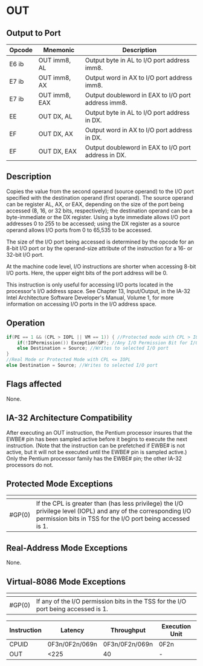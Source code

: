 # OUT
 
## Output to Port
 
 
|Opcode|Mnemonic|Description|
|-|-|-|
|E6 ib|OUT imm8, AL|Output byte in AL to I/O port address imm8.|
|E7 ib|OUT imm8, AX|Output word in AX to I/O port address imm8.|
|E7 ib|OUT imm8, EAX|Output doubleword in EAX to I/O port address imm8.|
|EE|OUT DX, AL|Output byte in AL to I/O port address in DX.|
|EF|OUT DX, AX|Output word in AX to I/O port address in DX.|
|EF|OUT DX, EAX|Output doubleword in EAX to I/O port address in DX.|
 
## Description
 
Copies the value from the second operand (source operand) to the I/O port specified with the destination operand (first operand). The source operand can be register AL, AX, or EAX, depending on the size of the port being accessed (8, 16, or 32 bits, respectively); the destination operand can be a byte-immediate or the DX register. Using a byte immediate allows I/O port addresses 0 to 255 to be accessed; using the DX register as a source operand allows I/O ports from 0 to 65,535 to be accessed.
 
The size of the I/O port being accessed is determined by the opcode for an 8-bit I/O port or by the operand-size attribute of the instruction for a 16- or 32-bit I/O port.
 
At the machine code level, I/O instructions are shorter when accessing 8-bit I/O ports. Here, the upper eight bits of the port address will be 0.
 
This instruction is only useful for accessing I/O ports located in the processor's I/O address space. See Chapter 13, Input/Output, in the IA-32 Intel Architecture Software Developer's Manual, Volume 1, for more information on accessing I/O ports in the I/O address space.
 
 
## Operation
 
```c
if(PE == 1 && (CPL > IOPL || VM == 1)) { //Protected mode with CPL > IOPL or virtual-8086 mode
	if(!IOPermission()) Exception(GP); //Any I/O Permission Bit for I/O port being accessed = 1
	else Destination = Source; //Writes to selected I/O port
}
//Real Mode or Protected Mode with CPL <= IOPL
else Destination = Source; //Writes to selected I/O port

```
 
 
## Flags affected
 
None.

 
 
## IA-32 Architecture Compatibility
 
After executing an OUT instruction, the Pentium processor insures that the EWBE# pin has been sampled active before it begins to execute the next instruction. (Note that the instruction can be prefetched if EWBE# is not active, but it will not be executed until the EWBE# pin is sampled active.) Only the Pentium processor family has the EWBE# pin; the other IA-32 processors do not.

 
 
## Protected Mode Exceptions
 
|[]()||
|-|-|
|#GP(0)|If the CPL is greater than (has less privilege) the I/O privilege level (IOPL) and any of the corresponding I/O permission bits in TSS for the I/O port being accessed is 1.|
 
## Real-Address Mode Exceptions
 
None.
 
## Virtual-8086 Mode Exceptions
 
|[]()||
|-|-|
|#GP(0)|If any of the I/O permission bits in the TSS for the I/O port being accessed is 1.|
 
|Instruction|Latency|Throughput|Execution Unit|
|-|-|-|-|
|CPUID|0F3n/0F2n/069n|0F3n/0F2n/069n|0F2n|
|OUT|<225|40|-|
